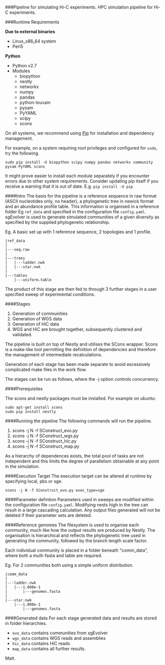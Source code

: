 ###Pipeline for simulating Hi-C experiments.
HPC simulation pipeline for Hi-C experiments.

###Runtime Requirements

**Due to external binaries**
- Linux_x86_64 system
- Perl5

**Python**
- Python v2.7
- Modules
    - biopython
    - nestly
    - networkx
    - numpy
    - pandas
    - python-louvain
    - pysam
    - PyYAML
    - scipy
    - scons

On all systems, we recommend using [Pip](https://pip.pypa.io/en/stable/installing/) for installation and dependency management.

For example, on a system requiring root privileges and configured for ```sudo```, try the following. 

```
sudo pip install -U biopython scipy numpy pandas networkx community pysam PyYAML scons
```

It might prove easier to install each module separately if you encounter errors due to other system requirements. Consider updating pip itself if you receive a warning that it is out of date. E.g. ```pip install -U pip```

####Intro
The basis for the pipeline is a reference sequence in raw format (ASCII nucleotides only, no header), a phylogenetic tree in newick format and an abundance profile table. This information is organised in a reference folder Eg `ref_data` and specified in the configuraiton file `config.yaml`. sgEvolver is used to generate simulated communities of a given diversity as specified by the supplied phylogenetic relationship.

Eg. A basic set up with 1 reference sequence, 2 topologies and 1 profile.
```
|ref_data
|
|---seq.raw
|
|---trees
|   |---ladder.nwk
|   |---star.nwk
|
|---tables
    |---uniform.table
```

The product of this stage are then fed to through 3 further stages in a user specified sweep of experimental conditions.

####Stages
1. Generation of communities
2. Generation of WGS data  
3. Generation of HiC data  
4. WGS and HiC are brought together, subsequently clustered and validated.  

The pipeline is built on top of Nestly and utilises the SCons wrapper. Scons is a make-like tool permitting the definition of dependencies and therefore the management of intermediate recalculations.

Generation of each stage has been made separate to avoid excessively complicated make files in the work flow.

The stages can be run as follows, where the -j option controls concurrency.

####Prerequisites

The scons and nestly packages must be installed. For example on ubuntu:

    sudo apt-get install scons
    sudo pip install nestly

####Running the pipeline
The following commands will run the pipeline.

1. scons -j N -f SConstruct_evo.py  
2. scons -j N -f SConstruct_wgs.py  
3. scons -j N -f SConstruct_hic.py  
4. scons -j N -f SConstruct_map.py  

As a hierarchy of dependences exists, the total pool of tasks are not independent and this limits the degree of parallelism obtainable at any point in the simulation.

####Execution Target
The execution target can be altered at runtime by specifying local, pbs or sge.
```
scons -j N -f SConstruct_evo.py exec_type=sge
```

####Parameter defintion
Parameters used in sweeps are modified within the configuration file `config.yaml`. Modifying nests high in the tree can result in a large cascading calculation. Any output files generated will not be deleted if their parameter sets are deleted.

####Reference genomes
The filesystem is used to organise each community, much like how the output results are produced by Nestly. The organisation is hierarchical and reflects the phylogenetic tree used in generating the community, followed by the branch length scale factor.

Each individual community is placed in a folder beneath "comm_data", where both a multi-fasta and table are required. 

Eg. For 2 communities both using a simple uniform distribution.

```
|comm_data
|
|---ladder.nwk
|   |---1.000e-1
|       |---genomes.fasta
|
|---star.nwk
    |---1.000e-1
        |---genomes.fasta
```

####Generated data
For each stage generated data and results are stored in folder hierarchies.

- `evo_data` contains communities from sgEvolver
- `wgs_data` contains WGS reads and assemblies  
- `hic_data` contains HiC reads  
- `map_data` contains all further results.  

Matt.

